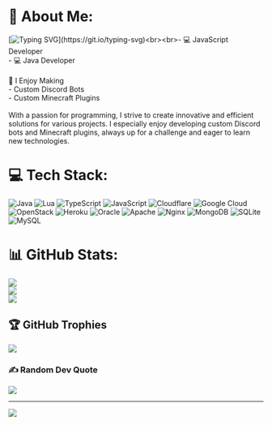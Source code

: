 # 💫 About Me:
[![Typing SVG](https://readme-typing-svg.demolab.com?font=Fira+Code&size=14&pause=1000&color=87EDF7&center=true&vCenter=true&multiline=true&width=435&lines=Experienced+full-stack+developer+with+a+strong+background+in+JavaScript+and+Java.)](https://git.io/typing-svg)<br><br>- 💻 JavaScript Developer<br>- 💻 Java Developer<br><br>🤖 I Enjoy Making<br>- Custom Discord Bots<br>- Custom Minecraft Plugins<br><br>With a passion for programming, I strive to create innovative and efficient solutions for various projects. I especially enjoy developing custom Discord bots and Minecraft plugins, always up for a challenge and eager to learn new technologies.<br>


# 💻 Tech Stack:
![Java](https://img.shields.io/badge/java-%23ED8B00.svg?style=flat&logo=java&logoColor=white) ![Lua](https://img.shields.io/badge/lua-%232C2D72.svg?style=flat&logo=lua&logoColor=white) ![TypeScript](https://img.shields.io/badge/typescript-%23007ACC.svg?style=flat&logo=typescript&logoColor=white) ![JavaScript](https://img.shields.io/badge/javascript-%23323330.svg?style=flat&logo=javascript&logoColor=%23F7DF1E) ![Cloudflare](https://img.shields.io/badge/Cloudflare-F38020?style=flat&logo=Cloudflare&logoColor=white) ![Google Cloud](https://img.shields.io/badge/Google%20Cloud-%234285F4.svg?style=flat&logo=google-cloud&logoColor=white) ![OpenStack](https://img.shields.io/badge/Openstack-%23f01742.svg?style=flat&logo=openstack&logoColor=white) ![Heroku](https://img.shields.io/badge/heroku-%23430098.svg?style=flat&logo=heroku&logoColor=white) ![Oracle](https://img.shields.io/badge/Oracle-F80000?style=flat&logo=oracle&logoColor=white) ![Apache](https://img.shields.io/badge/apache-%23D42029.svg?style=flat&logo=apache&logoColor=white) ![Nginx](https://img.shields.io/badge/nginx-%23009639.svg?style=flat&logo=nginx&logoColor=white) ![MongoDB](https://img.shields.io/badge/MongoDB-%234ea94b.svg?style=flat&logo=mongodb&logoColor=white) ![SQLite](https://img.shields.io/badge/sqlite-%2307405e.svg?style=flat&logo=sqlite&logoColor=white) ![MySQL](https://img.shields.io/badge/mysql-%2300f.svg?style=flat&logo=mysql&logoColor=white)
# 📊 GitHub Stats:
![](https://github-readme-stats.vercel.app/api?username=Remeets&theme=midnight-purple&hide_border=false&include_all_commits=false&count_private=false)<br/>
![](https://github-readme-streak-stats.herokuapp.com/?user=Remeets&theme=midnight-purple&hide_border=false)<br/>
![](https://github-readme-stats.vercel.app/api/top-langs/?username=Remeets&theme=midnight-purple&hide_border=false&include_all_commits=false&count_private=false&layout=compact)

## 🏆 GitHub Trophies
![](https://github-profile-trophy.vercel.app/?username=Remeets&theme=radical&no-frame=false&no-bg=true&margin-w=4)

### ✍️ Random Dev Quote
![](https://quotes-github-readme.vercel.app/api?type=horizontal&theme=radical)

---
[![](https://visitcount.itsvg.in/api?id=Remeets&icon=0&color=0)](https://visitcount.itsvg.in)

<!-- Proudly created with GPRM ( https://gprm.itsvg.in ) -->

